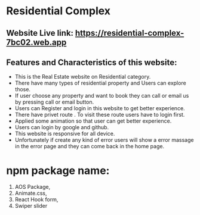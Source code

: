# Residential Complex

## Website Live link: https://residential-complex-7bc02.web.app

## Features and Characteristics of this website:

- This is the Real Estate website on Residential category.
- There have many types of residential property and Users can explore those.
- If user choose any property and want to book they can call or email us by pressing call or email button.
- Users can Register and login in this website to get better experience.
- There have privet route . To visit these route users have to login first.
- Applied some animation so that user can get better experience.
- Users can login by google and github.
- This website is responsive for all device.
- Unfortunately if create any kind of error users will show a error massage in the error page    and they can come back in the home page.



# npm package name:

1. AOS Package,
2. Animate.css,
3. React Hook form,
4. Swiper slider



